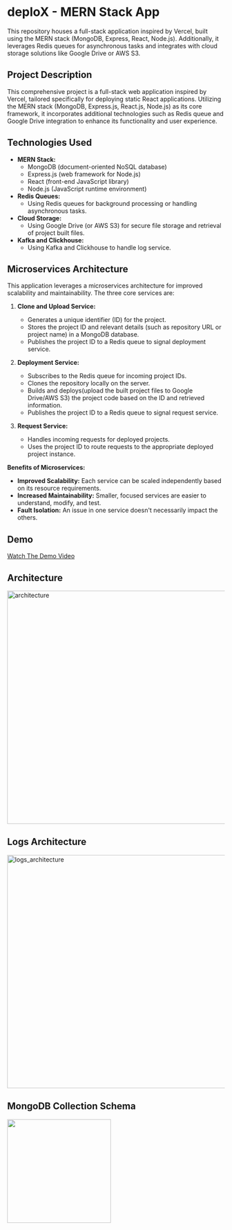 # deploX - MERN Stack App

This repository houses a full-stack application inspired by Vercel, built using the MERN stack (MongoDB, Express, React, Node.js). Additionally, it leverages Redis queues for asynchronous tasks and integrates with cloud storage solutions like Google Drive or AWS S3.

## Project Description

This comprehensive project is a full-stack web application inspired by Vercel, tailored specifically for deploying static React applications. Utilizing the MERN stack (MongoDB, Express.js, React.js, Node.js) as its core framework, it incorporates additional technologies such as Redis queue and Google Drive integration to enhance its functionality and user experience.

## Technologies Used

* **MERN Stack:**
    * MongoDB (document-oriented NoSQL database)
    * Express.js (web framework for Node.js)
    * React (front-end JavaScript library)
    * Node.js (JavaScript runtime environment)
* **Redis Queues:**
    * Using Redis queues for background processing or handling asynchronous tasks.
* **Cloud Storage:**
    * Using Google Drive (or AWS S3) for secure file storage and retrieval of project built files.
* **Kafka and Clickhouse:**
    * Using Kafka and Clickhouse to handle log service.

## Microservices Architecture

This application leverages a microservices architecture for improved scalability and maintainability. The three core services are:

1. **Clone and Upload Service:**

   * Generates a unique identifier (ID) for the project.
   * Stores the project ID and relevant details (such as repository URL or project name) in a MongoDB database.
   * Publishes the project ID to a Redis queue to signal deployment service.

2. **Deployment Service:**

   * Subscribes to the Redis queue for incoming project IDs.
   * Clones the repository locally on the server.
   * Builds and deploys(upload the built project files to Google Drive/AWS S3) the project code based on the ID and retrieved information.
   * Publishes the project ID to a Redis queue to signal request service.

3. **Request Service:**

   * Handles incoming requests for deployed projects.
   * Uses the project ID to route requests to the appropriate deployed project instance.

**Benefits of Microservices:**

* **Improved Scalability:** Each service can be scaled independently based on its resource requirements.
* **Increased Maintainability:** Smaller, focused services are easier to understand, modify, and test.
* **Fault Isolation:** An issue in one service doesn't necessarily impact the others.

## Demo
[Watch The Demo Video](https://drive.google.com/file/d/1PGYS8Co5Q9KQPkTXCOHYUoK0HWH3lh_F/view?usp=sharing)

## Architecture
<img src="https://github.com/rutujp78/vercel_clone/assets/76244494/bf2e74b0-089c-4d6d-9732-0fc1e68d0d93" alt="architecture" width="540" />

## Logs Architecture
<img src="https://github.com/rutujp78/deploX/assets/76244494/5d610524-7d4c-4942-ba3a-4604fc190e38" alt="logs_architecture" width="540" />

## MongoDB Collection Schema
<img src="https://github.com/rutujp78/vercel_clone/assets/76244494/d702d18d-2f03-4dcc-9be5-79f6815e6dad" width="240" />
